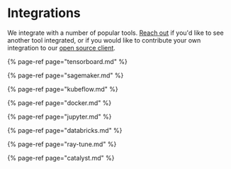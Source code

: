 # Integrations

We integrate with a number of popular tools. [Reach out](../../overview/getting-help.md) if you'd like to see another tool integrated, or if you would like to contribute your own integration to our [open source client](https://github.com/wandb/client).

{% page-ref page="tensorboard.md" %}

{% page-ref page="sagemaker.md" %}

{% page-ref page="kubeflow.md" %}

{% page-ref page="docker.md" %}

{% page-ref page="jupyter.md" %}

{% page-ref page="databricks.md" %}

{% page-ref page="ray-tune.md" %}

{% page-ref page="catalyst.md" %}

